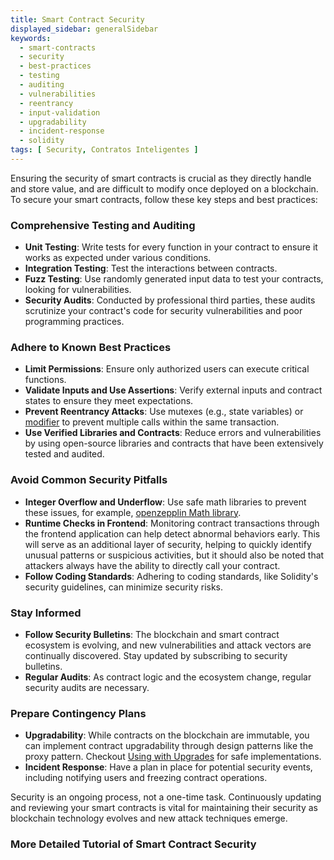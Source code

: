 ```yaml
---
title: Smart Contract Security
displayed_sidebar: generalSidebar
keywords:
  - smart-contracts
  - security
  - best-practices
  - testing
  - auditing
  - vulnerabilities
  - reentrancy
  - input-validation
  - upgradability
  - incident-response
  - solidity
tags: [ Security, Contratos Inteligentes ]
---
```


Ensuring the security of smart contracts is crucial as they directly handle and store value, and are difficult to modify once deployed on a blockchain. To secure your smart contracts, follow these key steps and best practices:

### Comprehensive Testing and Auditing

- **Unit Testing**: Write tests for every function in your contract to ensure it works as expected under various conditions.
- **Integration Testing**: Test the interactions between contracts.
- **Fuzz Testing**: Use randomly generated input data to test your contracts, looking for vulnerabilities.
- **Security Audits**: Conducted by professional third parties, these audits scrutinize your contract's code for security vulnerabilities and poor programming practices.

### Adhere to Known Best Practices

- **Limit Permissions**: Ensure only authorized users can execute critical functions.
- **Validate Inputs and Use Assertions**: Verify external inputs and contract states to ensure they meet expectations.
- **Prevent Reentrancy Attacks**: Use mutexes (e.g., state variables) or [modifier](https://docs.openzeppelin.com/contracts/5.x/api/utils#ReentrancyGuard) to prevent multiple calls within the same transaction.
- **Use Verified Libraries and Contracts**: Reduce errors and vulnerabilities by using open-source libraries and contracts that have been extensively tested and audited.

### Avoid Common Security Pitfalls

- **Integer Overflow and Underflow**: Use safe math libraries to prevent these issues, for example, [openzepplin Math library](https://docs.openzeppelin.com/contracts/5.x/api/utils#math).
- **Runtime Checks in Frontend**: Monitoring contract transactions through the frontend application can help detect abnormal behaviors early. This will serve as an additional layer of security, helping to quickly identify unusual patterns or suspicious activities, but it should also be noted that attackers always have the ability to directly call your contract.
- **Follow Coding Standards**: Adhering to coding standards, like Solidity's security guidelines, can minimize security risks.

### Stay Informed

- **Follow Security Bulletins**: The blockchain and smart contract ecosystem is evolving, and new vulnerabilities and attack vectors are continually discovered. Stay updated by subscribing to security bulletins.
- **Regular Audits**: As contract logic and the ecosystem change, regular security audits are necessary.

### Prepare Contingency Plans

- **Upgradability**: While contracts on the blockchain are immutable, you can implement contract upgradability through design patterns like the proxy pattern. Checkout [Using with Upgrades](https://docs.openzeppelin.com/contracts/5.x/upgradeable) for safe implementations.
- **Incident Response**: Have a plan in place for potential security events, including notifying users and freezing contract operations.

Security is an ongoing process, not a one-time task. Continuously updating and reviewing your smart contracts is vital for maintaining their security as blockchain technology evolves and new attack techniques emerge.

### More Detailed Tutorial of Smart Contract Security
